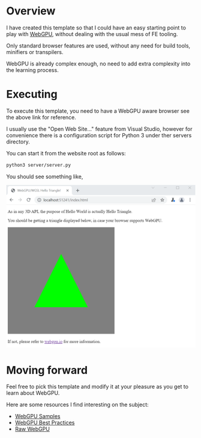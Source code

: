 # Overview

I have created this template so that I could have an easy starting point to play with [WebGPU](https://webgpu.io), without dealing with the usual mess of FE tooling.

Only standard browser features are used, without any need for build tools, minifiers or transpilers.

WebGPU is already complex enough, no need to add extra complexity into the learning process.

# Executing

To execute this template, you need to have a WebGPU aware browser see the above link for reference.

I usually use the "Open Web Site..." feature from Visual Studio, however for convenience there is a configuration script for Python 3 under ther servers directory.

You can start it from the website root as follows:

```sh
python3 server/server.py
```

You should see something like,

![Screenshot](images/screenshot.png)

# Moving forward

Feel free to pick this template and modify it at your pleasure as you get to learn about WebGPU.

Here are some resources I find interesting on the subject:

* [WebGPU Samples](https://austin-eng.com/webgpu-samples/)
* [WebGPU Best Practices](https://toji.github.io/webgpu-best-practices/)
* [Raw WebGPU](https://alain.xyz/blog/raw-webgpu)